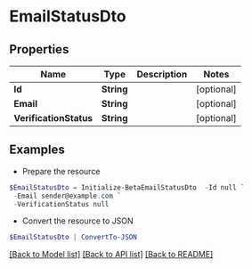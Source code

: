# EmailStatusDto
## Properties

Name | Type | Description | Notes
------------ | ------------- | ------------- | -------------
**Id** | **String** |  | [optional] 
**Email** | **String** |  | [optional] 
**VerificationStatus** | **String** |  | [optional] 

## Examples

- Prepare the resource
```powershell
$EmailStatusDto = Initialize-BetaEmailStatusDto  -Id null `
 -Email sender@example.com `
 -VerificationStatus null
```

- Convert the resource to JSON
```powershell
$EmailStatusDto | ConvertTo-JSON
```

[[Back to Model list]](../README.md#documentation-for-models) [[Back to API list]](../README.md#documentation-for-api-endpoints) [[Back to README]](../README.md)

